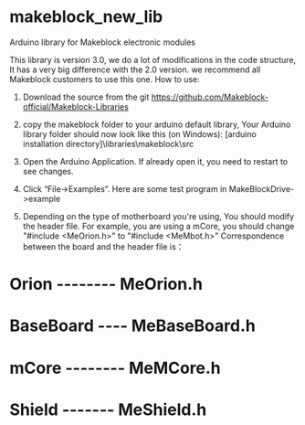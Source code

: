 # makeblock_new_lib

Arduino library for Makeblock electronic modules

This library is version 3.0, we do a lot of modifications in the code structure, It has a very big difference with the 2.0 version. we recommend all Makeblock customers to use this one.
How to use:

1. Download the source from the git https://github.com/Makeblock-official/Makeblock-Libraries

2. copy the makeblock folder to your arduino default library, Your Arduino library folder should now look like this 
   (on Windows): [arduino installation directory]\libraries\makeblock\src

3. Open the Arduino Application. If already open it, you need to restart to see changes.

4. Click “File->Examples”. Here are some test program in MakeBlockDrive->example

5. Depending on the type of motherboard you're using, You should modify the header file.
   For example, you are using a mCore, you should change "#include <MeOrion.h>" to "#include <MeMbot.h>"
   Correspondence between the board and the header file is：
 # Orion --------  MeOrion.h

 # BaseBoard ----  MeBaseBoard.h
 
 # mCore --------  MeMCore.h
 
 # Shield -------  MeShield.h

